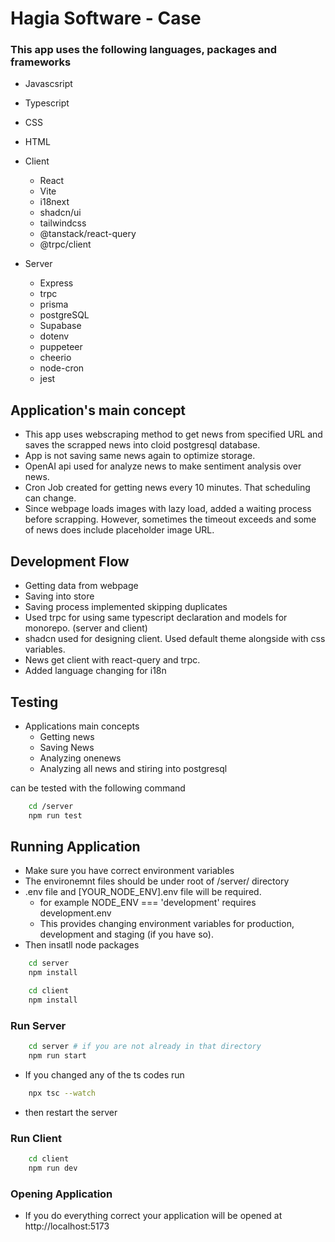 # Hagia Software - Case

### This app uses the following languages, packages and frameworks

- Javascsript
- Typescript
- CSS
- HTML

- Client

  - React
  - Vite
  - i18next
  - shadcn/ui
  - tailwindcss
  - @tanstack/react-query
  - @trpc/client

- Server

  - Express
  - trpc
  - prisma
  - postgreSQL
  - Supabase
  - dotenv
  - puppeteer
  - cheerio
  - node-cron
  - jest

## Application's main concept

- This app uses webscraping method to get news from specified URL and saves the scrapped news into cloid postgresql database.
- App is not saving same news again to optimize storage.
- OpenAI api used for analyze news to make sentiment analysis over news.
- Cron Job created for getting news every 10 minutes. That scheduling can change.
- Since webpage loads images with lazy load, added a waiting process before scrapping. However, sometimes the timeout exceeds and some of news does include placeholder image URL.

## Development Flow

- Getting data from webpage
- Saving into store
- Saving process implemented skipping duplicates
- Used trpc for using same typescript declaration and models for monorepo. (server and client)
- shadcn used for designing client. Used default theme alongside with css variables.
- News get client with react-query and trpc.
- Added language changing for i18n

## Testing

- Applications main concepts
  - Getting news
  - Saving News
  - Analyzing onenews
  - Analyzing all news and stiring into postgresql

can be tested with the following command

```sh
    cd /server
    npm run test
```

## Running Application

- Make sure you have correct environment variables
- The environemnt files should be under root of /server/ directory
- .env file and [YOUR_NODE_ENV].env file will be required.
  - for example NODE_ENV === 'development' requires development.env
  - This provides changing environment variables for production, development and staging (if you have so).
- Then insatll node packages

```sh
    cd server
    npm install
```

```sh
    cd client
    npm install
```

### Run Server

```sh
    cd server # if you are not already in that directory
    npm run start
```

- If you changed any of the ts codes run

```sh
    npx tsc --watch
```

- then restart the server

### Run Client

```sh
    cd client
    npm run dev
```

### Opening Application

- If you do everything correct your application will be opened at
  http://localhost:5173

